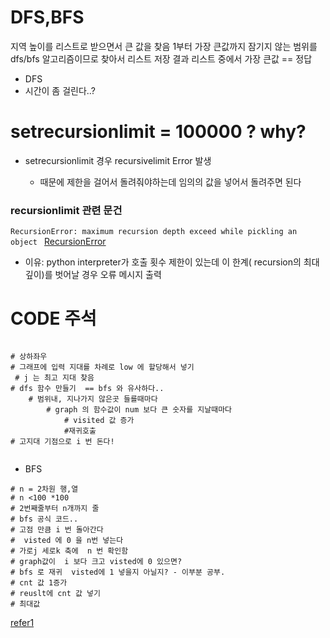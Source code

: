 # DFS,BFS

지역 높이를 리스트로 받으면서 큰 값을 찾음
1부터 가장 큰값까지 잠기지 않는 범위를 dfs/bfs 알고리즘이므로 찾아서 리스트 저장
결과 리스트 중에서 가장 큰값 == 정답

- DFS
- 시간이 좀 걸린다..?

# setrecursionlimit = 100000 ? why?

- setrecursionlimit 경우 recursivelimit Error 발생

  - 때문에 제한을 걸어서 돌려줘야하는데 임의의 값을 넣어서 돌려주면 된다

### recursionlimit 관련 문건

`RecursionError: maximum recursion depth exceed while pickling an object
`
[RecursionError](https://school.programmers.co.kr/questions/44455)

- 이유: python interpreter가 호출 횟수 제한이 있는데 이 한계( recursion의 최대 깊이)를 벗어날 경우 오류 메시지 출력

# CODE 주석

```

# 상하좌우
# 그래프에 입력 지대를 차례로 low 에 할당해서 넣기
 # j 는 최고 지대 찾음
# dfs 함수 만들기  == bfs 와 유사하다..
    # 범위내, 지나가지 않은곳 들를때마다
        # graph 의 함수값이 num 보다 큰 숫자를 지날때마다
            # visited 값 증가
            #재귀호출
# 고지대 기점으로 i 번 돈다!


```

- BFS

```
# n = 2차원 행,열
# n <100 *100
# 2번째줄부터 n개까지 줄
# bfs 공식 코드..
# 고점 만큼 i 번 돌아간다
#  visted 에 0 을 n번 넣는다
# 가로j 세로k 축에  n 번 확인함
# graph값이  i 보다 크고 visted에 0 있으면?
# bfs 로 재귀  visted에 1 넣을지 아닐지? - 이부분 공부.
# cnt 값 1증가
# reuslt에 cnt 값 넣기
# 최대값

```

[refer1](https://whitehairhan.tistory.com/332#recentEntries)
